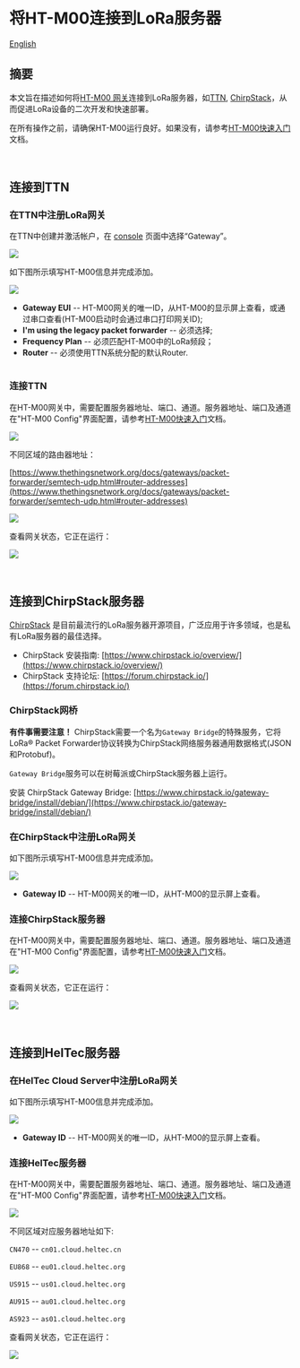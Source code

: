 # 将HT-M00连接到LoRa服务器

[English](https://heltec-automation-docs.readthedocs.io/en/latest/gateway/ht-m00/connect_to_server.html)

## 摘要

本文旨在描述如何将[HT-M00 网关](https://heltec.org/project/ht-m00/)连接到LoRa服务器，如[TTN](https://www.thethingsnetwork.org/), [ChirpStack](https://www.chirpstack.io/)，从而促进LoRa设备的二次开发和快速部署。

在所有操作之前，请确保HT-M00运行良好。如果没有，请参考[HT-M00快速入门](https://heltec-automation.readthedocs.io/zh_CN/latest/gateway/ht-m00/quick_start.html)文档。

&nbsp;

## 连接到TTN

### 在TTN中注册LoRa网关

在TTN中创建并激活帐户，在 [console](https://console.thethingsnetwork.org/) 页面中选择“Gateway”。

![](img/connect_to_server/02.png)

如下图所示填写HT-M00信息并完成添加。

![](img/connect_to_server/03.png)

- **Gateway EUI** -- HT-M00网关的唯一ID，从HT-M00的显示屏上查看，或通过串口查看(HT-M00启动时会通过串口打印网关ID);
- **I'm using the legacy packet forwarder** -- 必须选择;
- **Frequency Plan** -- 必须匹配HT-M00中的LoRa频段；
- **Router** -- 必须使用TTN系统分配的默认Router.

``` Tip:: 这四点是成功连接TTN的关键。

```



### 连接TTN

在HT-M00网关中，需要配置服务器地址、端口、通道。服务器地址、端口及通道在"HT-M00 Config"界面配置，请参考[HT-M00快速入门](https://heltec-automation.readthedocs.io/zh_CN/latest/gateway/ht-m00/qucik_start.html)文档。

![](img/connect_to_server/01.png)

不同区域的路由器地址：

[https://www.thethingsnetwork.org/docs/gateways/packet-forwarder/semtech-udp.html#router-addresses](https://www.thethingsnetwork.org/docs/gateways/packet-forwarder/semtech-udp.html#router-addresses)

![](img/connect_to_server/04.png)

查看网关状态，它正在运行：

![](img/connect_to_server/05.png)

&nbsp;

## 连接到ChirpStack服务器

[ChirpStack](https://www.chirpstack.io/) 是目前最流行的LoRa服务器开源项目，广泛应用于许多领域，也是私有LoRa服务器的最佳选择。

- ChirpStack 安装指南: [https://www.chirpstack.io/overview/](https://www.chirpstack.io/overview/)
- ChirpStack 支持论坛: [https://forum.chirpstack.io/](https://forum.chirpstack.io/)

### ChirpStack网桥

**有件事需要注意！** ChirpStack需要一个名为`Gateway Bridge`的特殊服务，它将LoRa® Packet Forwarder协议转换为ChirpStack网络服务器通用数据格式(JSON和Protobuf)。

`Gateway Bridge`服务可以在树莓派或ChirpStack服务器上运行。

安装 ChirpStack Gateway Bridge: [https://www.chirpstack.io/gateway-bridge/install/debian/](https://www.chirpstack.io/gateway-bridge/install/debian/)

### 在ChirpStack中注册LoRa网关

如下图所示填写HT-M00信息并完成添加。

![](img/connect_to_server/06.png)

- **Gateway ID** -- HT-M00网关的唯一ID，从HT-M00的显示屏上查看。

### 连接ChirpStack服务器

在HT-M00网关中，需要配置服务器地址、端口、通道。服务器地址、端口及通道在"HT-M00 Config"界面配置，请参考[HT-M00快速入门](https://heltec-automation.readthedocs.io/zh_CN/latest/gateway/ht-m00/qucik_start.html)文档。

![](img/connect_to_server/01.png)

查看网关状态，它正在运行：

![](img/connect_to_server/07.png)

&nbsp;

## 连接到HelTec服务器

### 在HelTec Cloud Server中注册LoRa网关

如下图所示填写HT-M00信息并完成添加。

![](img/connect_to_server/09.png)

- **Gateway ID** -- HT-M00网关的唯一ID，从HT-M00的显示屏上查看。

### 连接HelTec服务器

在HT-M00网关中，需要配置服务器地址、端口、通道。服务器地址、端口及通道在"HT-M00 Config"界面配置，请参考[HT-M00快速入门](https://heltec-automation.readthedocs.io/zh_CN/latest/gateway/ht-m00/qucik_start.html)文档。

![](img/connect_to_server/01.png)

不同区域对应服务器地址如下:

`CN470` --  `cn01.cloud.heltec.cn`

`EU868` --  `eu01.cloud.heltec.org`

`US915` --  `us01.cloud.heltec.org`

`AU915` --  `au01.cloud.heltec.org`

`AS923` --  `as01.cloud.heltec.org`

查看网关状态，它正在运行：

![](img/connect_to_server/11.png)